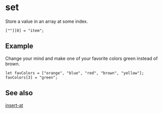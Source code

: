 # set

Store a value in an array at some index.

```block
[""][0] = "item";
```
## Example

Change your mind and make one of your favorite colors green instead of brown.

```blocks
let favColors = ["orange", "blue", "red", "brown", "yellow"];
favColors[3] = "green";
```

## See also

[insert-at](/reference/arrays/insert-at)